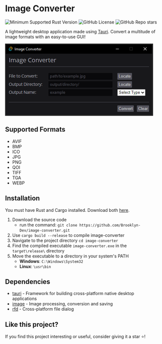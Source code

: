 # Image Converter

![Minimum Supported Rust Version](https://img.shields.io/badge/rustc-1.70.0%2B-orange)
![GitHub License](https://img.shields.io/github/license/Brooklyn-Dev/image-converter)
![GitHub Repo stars](https://img.shields.io/github/stars/Brooklyn-Dev/image-converter?color=yellow)

A lightweight desktop application made using [Tauri](https://tauri.app/). Convert a multitude of image formats with an easy-to-use GUI!

![GUI Image](gui.PNG)

## Supported Formats

-   AVIF
-   BMP
-   ICO
-   JPG
-   PNG
-   QOI
-   TIFF
-   TGA
-   WEBP

## Installation

You must have Rust and Cargo installed. Download both [here](https://www.rust-lang.org/tools/install).

1.  Download the source code
    -   run the command: `git clone https://github.com/Brooklyn-Dev/image-converter.git`
2.  Use `cargo build --release` to compile image-converter
3.  Navigate to the project directory `cd image-converter`
4.  Find the compiled executable `image-converter.exe` in the `target\release\` directory
5.  Move the executable to a directory in your system's PATH
    -   **Windows**: `C:\Windows\System32`
    -   **Linux**: `\usr\bin`

## Dependencies

-   [tauri](https://github.com/tauri-apps/tauri) - Framework for building cross-platform native desktop applications
-   [image](https://github.com/image-rs/image) - Image processing, conversion and saving
-   [rfd](https://github.com/PolyMeilex/rfd) - Cross-platform file dialog

## Like this project?

If you find this project interesting or useful, consider giving it a star ⭐️!
